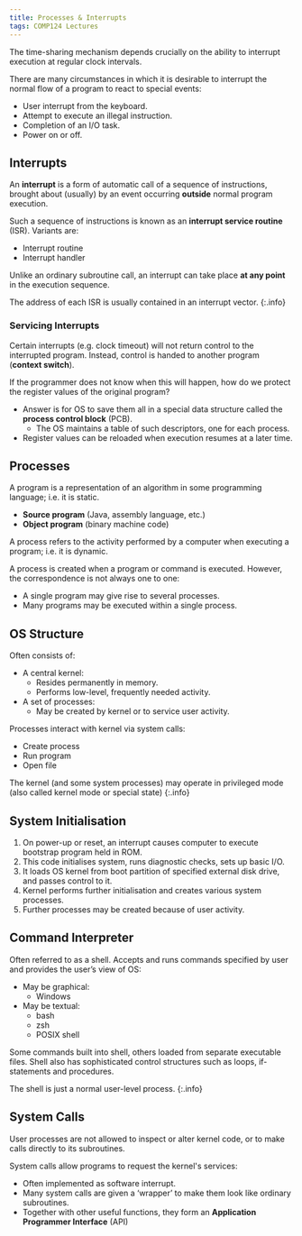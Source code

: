 ```yaml
---
title: Processes & Interrupts
tags: COMP124 Lectures
---
```

The time-sharing mechanism depends crucially on the ability to interrupt execution at regular clock intervals.

There are many circumstances in which it is desirable to interrupt the normal flow of a program to react to special events:

* User interrupt from the keyboard.
* Attempt to execute an illegal instruction.
* Completion of an I/O task.
* Power on or off.

## Interrupts
An **interrupt** is a form of automatic call of a sequence of instructions, brought about (usually) by an event occurring **outside** normal program execution.

Such a sequence of instructions is known as an **interrupt service routine** (ISR). Variants are:

* Interrupt routine
* Interrupt handler

Unlike an ordinary subroutine call, an interrupt can take place **at any point** in the execution sequence.

The address of each ISR is usually contained in
an interrupt vector.
{:.info}

### Servicing Interrupts
Certain interrupts (e.g. clock timeout) will not return control to the interrupted program. Instead, control is handed to another program (**context switch**).

If the programmer does not know when this will
happen, how do we protect the register values of the
original program?

* Answer is for OS to save them all in a special data structure called the **process control block** (PCB).
	* The OS maintains a table of such descriptors, one for each process.
* Register values can be reloaded when execution resumes at a later time.

## Processes
A program is a representation of an algorithm in some programming language; i.e. it is static.

* **Source program** (Java, assembly language, etc.)
* **Object program** (binary machine code)

A process refers to the activity performed by a computer when executing a program; i.e. it is dynamic.

A process is created when a program or command
is executed. However, the correspondence is not always one to one:

* A single program may give rise to several processes.
* Many programs may be executed within a single
process.

## OS Structure
Often consists of:

* A central kernel:
	* Resides permanently in memory.
	* Performs low-level, frequently needed activity.
* A set of processes:
	* May be created by kernel or to service user activity.

Processes interact with kernel via system calls: 

* Create process
* Run program
* Open file

The kernel (and some system processes) may operate in privileged mode (also called kernel mode or special state)
{:.info}

## System Initialisation

1. On power-up or reset, an interrupt causes computer to execute bootstrap program held in ROM.
1. This code initialises system, runs diagnostic checks, sets up basic I/O.
1. It loads OS kernel from boot partition of specified external disk drive, and passes control to it.
1. Kernel performs further initialisation and creates various system processes.
1. Further processes may be created because of
user activity.

## Command Interpreter
Often referred to as a shell. Accepts and runs commands specified by user and provides the user’s view of OS:

* May be graphical:
	* Windows
* May be textual:
	* bash
	* zsh
	* POSIX shell

Some commands built into shell, others loaded from separate executable files. Shell also has sophisticated control structures such as loops, if-statements and procedures.

The shell is just a normal user-level process.
{:.info}

## System Calls
User processes are not allowed to inspect or alter kernel code, or to make calls directly to its subroutines.

System calls allow programs to request the kernel's services:

* Often implemented as software interrupt.
* Many system calls are given a ‘wrapper’ to make them look like ordinary subroutines.
* Together with other useful functions, they
form an **Application Programmer Interface**
(API)